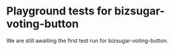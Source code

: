 # Playground tests for bizsugar-voting-button
We are still awaiting the first test run for bizsugar-voting-button.
